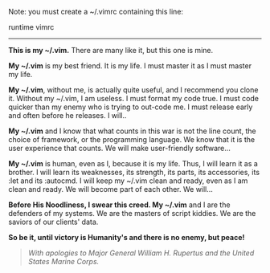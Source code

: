 Note: you must create a ~/.vimrc containing this line:

runtime vimrc

----------------

**This is my ~/.vim.**  There are many like it, but this one is mine.

**My ~/.vim** is my best friend.  It is my life.  I must master it as I must master
my life.

**My ~/.vim**, without me, is actually quite useful, and I recommend you clone it.
Without my ~/.vim, I am useless.  I must format my code true.  I must code
quicker than my enemy who is trying to out-code me.  I must release early and
often before he releases.  I will..

**My ~/.vim** and I know that what counts in this war is not the line count, the
choice of framework, or the programming language.  We know that it is the user
experience that counts.  We will make user-friendly software...

**My ~/.vim** is human, even as I, because it is my life.  Thus, I will learn it as
a brother.  I will learn its weaknesses, its strength, its parts, its
accessories, its :let and its :autocmd.  I will keep my ~/.vim clean and ready,
even as I am clean and ready.  We will become part of each other.  We will...

**Before His Noodliness, I swear this creed.  My ~/.vim** and I are the defenders of
my systems.  We are the masters of script kiddies.  We are the saviors of our
clients' data.

**So be it, until victory is Humanity's and there is no enemy, but peace!**

> *With apologies to Major General William H. Rupertus and the United States*
> *Marine Corps.*

